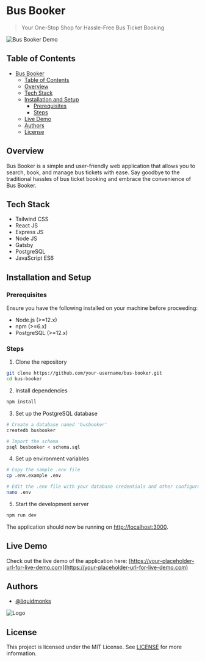 # Bus Booker
> Your One-Stop Shop for Hassle-Free Bus Ticket Booking

![Bus Booker Demo](https://your-placeholder-url-for-gif-image.com/demo.gif)

## Table of Contents
- [Bus Booker](#bus-booker)
  - [Table of Contents](#table-of-contents)
  - [Overview](#overview)
  - [Tech Stack](#tech-stack)
  - [Installation and Setup](#installation-and-setup)
    - [Prerequisites](#prerequisites)
    - [Steps](#steps)
  - [Live Demo](#live-demo)
  - [Authors](#authors)
  - [License](#license)

## Overview
Bus Booker is a simple and user-friendly web application that allows you to search, book, and manage bus tickets with ease. Say goodbye to the traditional hassles of bus ticket booking and embrace the convenience of Bus Booker.

## Tech Stack
- Tailwind CSS
- React JS
- Express JS
- Node JS
- Gatsby
- PostgreSQL
- JavaScript ES6

## Installation and Setup

### Prerequisites
Ensure you have the following installed on your machine before proceeding:
- Node.js (>=12.x)
- npm (>=6.x)
- PostgreSQL (>=12.x)

### Steps
1. Clone the repository
```bash
git clone https://github.com/your-username/bus-booker.git
cd bus-booker
```

2. Install dependencies
```bash
npm install
```

3. Set up the PostgreSQL database
```bash
# Create a database named 'busbooker'
createdb busbooker

# Import the schema
psql busbooker < schema.sql
```

4. Set up environment variables
```bash
# Copy the sample .env file
cp .env.example .env

# Edit the .env file with your database credentials and other configurations
nano .env
```

5. Start the development server
```bash
npm run dev
```

The application should now be running on [http://localhost:3000](http://localhost:3000).

## Live Demo
Check out the live demo of the application here: [https://your-placeholder-url-for-live-demo.com](https://your-placeholder-url-for-live-demo.com)

## Authors

- [@liquidmonks](https://www.github.com/liquidmonks)


![Logo](https://i.imgur.com/RXZyAtU.png)

## License
This project is licensed under the MIT License. See [LICENSE](LICENSE) for more information.